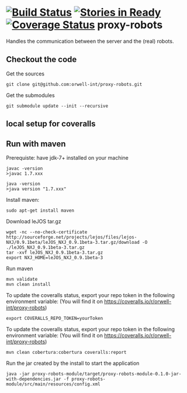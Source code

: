 [![Build Status](https://travis-ci.org/orwell-int/proxy-robots.svg?branch=master)](https://travis-ci.org/orwell-int/proxy-robots) [![Stories in Ready](https://badge.waffle.io/orwell-int/proxy-robots.png?label=ready&title=Ready)](https://waffle.io/orwell-int/proxy-robots) [![Coverage Status](https://coveralls.io/repos/orwell-int/proxy-robots/badge.svg?branch=master)](https://coveralls.io/r/orwell-int/proxy-robots?branch=master)
proxy-robots
============

Handles the communication between the server and the (real) robots.

Checkout the code
-----------------
Get the sources
```
git clone git@github.com:orwell-int/proxy-robots.git
```

Get the submodules
```
git submodule update --init --recursive
```

local setup for coveralls
-------------------------
Run with maven
--------------
Prerequiste: have jdk-7+ installed on your machine
```
javac -version
>javac 1.7.xxx

java -version                                                         
>java version "1.7.xxx"
```

Install maven:
```
sudo apt-get install maven
```

Download leJOS tar.gz
```
wget -nc --no-check-certificate http://sourceforge.net/projects/lejos/files/lejos-NXJ/0.9.1beta/leJOS_NXJ_0.9.1beta-3.tar.gz/download -O ./leJOS_NXJ_0.9.1beta-3.tar.gz
tar -xvf leJOS_NXJ_0.9.1beta-3.tar.gz
export NXJ_HOME=leJOS_NXJ_0.9.1beta-3
```

Run maven
```
mvn validate
mvn clean install
```

To update the coveralls status, export your repo token in the following environment variable:
(You will find it on https://coveralls.io/r/orwell-int/proxy-robots)
```
export COVERALLS_REPO_TOKEN=yourToken
```

To update the coveralls status, export your repo token in the following environment variable:
(You will find it on https://coveralls.io/r/orwell-int/proxy-robots)
```
mvn clean cobertura:cobertura coveralls:report
```

Run the jar created by the install to start the application
```
java -jar proxy-robots-module/target/proxy-robots-module-0.1.0-jar-with-dependencies.jar -f proxy-robots-module/src/main/resources/config.xml
```

